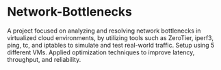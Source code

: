 # Network-Bottlenecks
A project focused on analyzing and resolving network bottlenecks in virtualized cloud environments, by utilizing tools such as ZeroTier, iperf3, ping, tc, and iptables to simulate and test real-world traffic. Setup using 5 different VMs. Applied optimization techniques to improve latency, throughput, and reliability.
